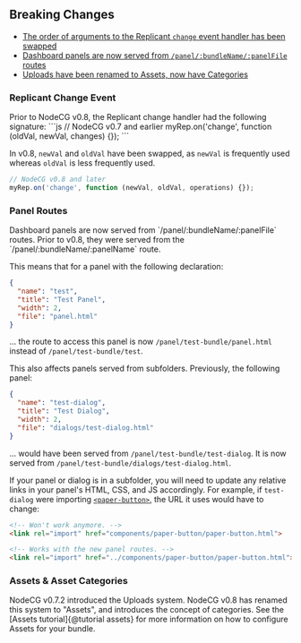 ## Breaking Changes
- [The order of arguments to the Replicant `change` event handler has been swapped](#replicant-change-event)
- [Dashboard panels are now served from `/panel/:bundleName/:panelFile` routes](#panel-routes)
- [Uploads have been renamed to Assets, now have Categories](#assets-and-categories)

<h3 id="replicant-change-event">Replicant Change Event</h3>
Prior to NodeCG v0.8, the Replicant change handler had the following signature:
```js
// NodeCG v0.7 and earlier
myRep.on('change', function (oldVal, newVal, changes) {});
```

In v0.8, `newVal` and `oldVal` have been swapped, as `newVal` is frequently used whereas `oldVal` is less frequently used.
```js
// NodeCG v0.8 and later
myRep.on('change', function (newVal, oldVal, operations) {});
```

<h3 id="panel-routes">Panel Routes</h3>
Dashboard panels are now served from `/panel/:bundleName/:panelFile` routes. Prior to v0.8, they were served from the
`/panel/:bundleName/:panelName` route.

This means that for a panel with the following declaration:
```json
{
  "name": "test",
  "title": "Test Panel",
  "width": 2,
  "file": "panel.html"
}
```
... the route to access this panel is now `/panel/test-bundle/panel.html` instead of `/panel/test-bundle/test`.

This also affects panels served from subfolders. Previously, the following panel:
```json
{
  "name": "test-dialog",
  "title": "Test Dialog",
  "width": 2,
  "file": "dialogs/test-dialog.html"
}
```
... would have been served from `/panel/test-bundle/test-dialog`. It is now served from `/panel/test-bundle/dialogs/test-dialog.html`.

If your panel or dialog is in a subfolder, you will need to update any relative links in your panel's HTML, CSS, and JS accordingly.
For example, if `test-dialog` were importing [`<paper-button>`](https://elements.polymer-project.org/elements/paper-button?view=demo:demo/index.html), 
the URL it uses would have to change:
```html
<!-- Won't work anymore. -->
<link rel="import" href="components/paper-button/paper-button.html">

<!-- Works with the new panel routes. -->
<link rel="import" href="../components/paper-button/paper-button.html">
```

<h3 id="assets-and-categories">Assets & Asset Categories</h3>
NodeCG v0.7.2 introduced the Uploads system. NodeCG v0.8 has renamed this system to "Assets", and introduces
the concept of categories. See the [Assets tutorial]{@tutorial assets} for more information on how to configure Assets for your bundle.
